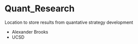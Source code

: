 # Quant_Research
Location to store results from quantative strategy development

- Alexander Brooks
- UCSD
